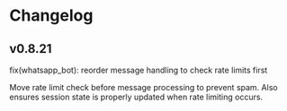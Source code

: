 # Changelog

## v0.8.21

fix(whatsapp_bot): reorder message handling to check rate limits first

Move rate limit check before message processing to prevent spam. Also ensures session state is properly updated when rate limiting occurs.